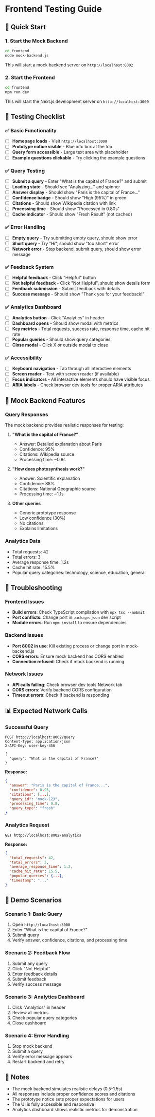 # Frontend Testing Guide

## 🚀 Quick Start

### 1. Start the Mock Backend

```bash
cd frontend
node mock-backend.js
```

This will start a mock backend server on `http://localhost:8002`

### 2. Start the Frontend

```bash
cd frontend
npm run dev
```

This will start the Next.js development server on `http://localhost:3000`

## 🧪 Testing Checklist

### ✅ Basic Functionality

- [ ] **Homepage loads** - Visit `http://localhost:3000`
- [ ] **Prototype notice visible** - Blue info box at the top
- [ ] **Query form accessible** - Large text area with placeholder
- [ ] **Example questions clickable** - Try clicking the example questions

### ✅ Query Testing

- [ ] **Submit a query** - Enter "What is the capital of France?" and submit
- [ ] **Loading state** - Should see "Analyzing..." and spinner
- [ ] **Answer display** - Should show "Paris is the capital of France..."
- [ ] **Confidence badge** - Should show "High (95%)" in green
- [ ] **Citations** - Should show Wikipedia citation with link
- [ ] **Processing time** - Should show "Processed in 0.80s"
- [ ] **Cache indicator** - Should show "Fresh Result" (not cached)

### ✅ Error Handling

- [ ] **Empty query** - Try submitting empty query, should show error
- [ ] **Short query** - Try "Hi", should show "too short" error
- [ ] **Network error** - Stop backend, submit query, should show error message

### ✅ Feedback System

- [ ] **Helpful feedback** - Click "Helpful" button
- [ ] **Not helpful feedback** - Click "Not Helpful", should show details form
- [ ] **Feedback submission** - Submit feedback with details
- [ ] **Success message** - Should show "Thank you for your feedback!"

### ✅ Analytics Dashboard

- [ ] **Analytics button** - Click "Analytics" in header
- [ ] **Dashboard opens** - Should show modal with metrics
- [ ] **Key metrics** - Total requests, success rate, response time, cache hit rate
- [ ] **Popular queries** - Should show query categories
- [ ] **Close modal** - Click X or outside modal to close

### ✅ Accessibility

- [ ] **Keyboard navigation** - Tab through all interactive elements
- [ ] **Screen reader** - Test with screen reader (if available)
- [ ] **Focus indicators** - All interactive elements should have visible focus
- [ ] **ARIA labels** - Check browser dev tools for proper ARIA attributes

## 🔧 Mock Backend Features

### Query Responses

The mock backend provides realistic responses for testing:

1. **"What is the capital of France?"**
   - Answer: Detailed explanation about Paris
   - Confidence: 95%
   - Citations: Wikipedia source
   - Processing time: ~0.8s

2. **"How does photosynthesis work?"**
   - Answer: Scientific explanation
   - Confidence: 88%
   - Citations: National Geographic source
   - Processing time: ~1.1s

3. **Other queries**
   - Generic prototype response
   - Low confidence (30%)
   - No citations
   - Explains limitations

### Analytics Data

- Total requests: 42
- Total errors: 3
- Average response time: 1.2s
- Cache hit rate: 15.5%
- Popular query categories: technology, science, education, general

## 🐛 Troubleshooting

### Frontend Issues

- **Build errors**: Check TypeScript compilation with `npx tsc --noEmit`
- **Port conflicts**: Change port in `package.json` dev script
- **Module errors**: Run `npm install` to ensure dependencies

### Backend Issues

- **Port 8002 in use**: Kill existing process or change port in mock-backend.js
- **CORS errors**: Ensure mock backend has CORS enabled
- **Connection refused**: Check if mock backend is running

### Network Issues

- **API calls failing**: Check browser dev tools Network tab
- **CORS errors**: Verify backend CORS configuration
- **Timeout errors**: Check if backend is responding

## 📊 Expected Network Calls

### Successful Query

```
POST http://localhost:8002/query
Content-Type: application/json
X-API-Key: user-key-456

{
  "query": "What is the capital of France?"
}
```

**Response:**

```json
{
  "answer": "Paris is the capital of France...",
  "confidence": 0.95,
  "citations": [...],
  "query_id": "mock-123",
  "processing_time": 0.8,
  "query_type": "fresh"
}
```

### Analytics Request

```
GET http://localhost:8002/analytics
```

**Response:**

```json
{
  "total_requests": 42,
  "total_errors": 3,
  "average_response_time": 1.2,
  "cache_hit_rate": 15.5,
  "popular_queries": {...},
  "timestamp": "..."
}
```

## 🎯 Demo Scenarios

### Scenario 1: Basic Query

1. Open `http://localhost:3000`
2. Enter "What is the capital of France?"
3. Submit query
4. Verify answer, confidence, citations, and processing time

### Scenario 2: Feedback Flow

1. Submit any query
2. Click "Not Helpful"
3. Enter feedback details
4. Submit feedback
5. Verify success message

### Scenario 3: Analytics Dashboard

1. Click "Analytics" in header
2. Review all metrics
3. Check popular query categories
4. Close dashboard

### Scenario 4: Error Handling

1. Stop mock backend
2. Submit a query
3. Verify error message appears
4. Restart backend and retry

## 📝 Notes

- The mock backend simulates realistic delays (0.5-1.5s)
- All responses include proper confidence scores and citations
- The prototype notice sets proper expectations for users
- The UI is fully accessible and responsive
- Analytics dashboard shows realistic metrics for demonstration
